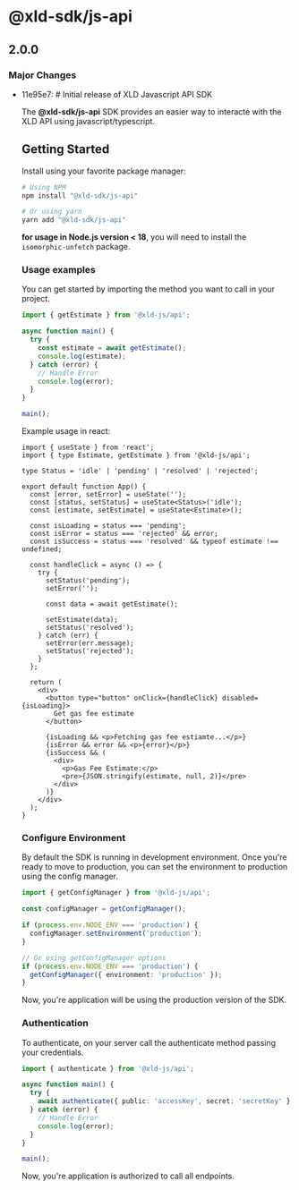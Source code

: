 # @xld-sdk/js-api

## 2.0.0

### Major Changes

- 11e95e7: # Initial release of XLD Javascript API SDK

  The **@xld-sdk/js-api** SDK provides an easier way to interacte with the XLD API using javascript/typescript.

  ## Getting Started

  Install using your favorite package manager:

  ```bash
  # Using NPM
  npm install "@xld-sdk/js-api"

  # Or using yarn
  yarn add "@xld-sdk/js-api"
  ```

  **for usage in Node.js version < 18**, you will need to install the `isomorphic-unfetch` package.

  ### Usage examples

  You can get started by importing the method you want to call in your project.

  ```ts
  import { getEstimate } from '@xld-js/api';

  async function main() {
    try {
      const estimate = await getEstimate();
      console.log(estimate);
    } catch (error) {
      // Handle Error
      console.log(error);
    }
  }

  main();
  ```

  Example usage in react:

  ```tsx
  import { useState } from 'react';
  import { type Estimate, getEstimate } from '@xld-js/api';

  type Status = 'idle' | 'pending' | 'resolved' | 'rejected';

  export default function App() {
    const [error, setError] = useState('');
    const [status, setStatus] = useState<Status>('idle');
    const [estimate, setEstimate] = useState<Estimate>();

    const isLoading = status === 'pending';
    const isError = status === 'rejected' && error;
    const isSuccess = status === 'resolved' && typeof estimate !== undefined;

    const handleClick = async () => {
      try {
        setStatus('pending');
        setError('');

        const data = await getEstimate();

        setEstimate(data);
        setStatus('resolved');
      } catch (err) {
        setError(err.message);
        setStatus('rejected');
      }
    };

    return (
      <div>
        <button type="button" onClick={handleClick} disabled={isLoading}>
          Get gas fee estimate
        </button>

        {isLoading && <p>Fetching gas fee estiamte...</p>}
        {isError && error && <p>{error}</p>}
        {isSuccess && (
          <div>
            <p>Gas Fee Estimate:</p>
            <pre>{JSON.stringify(estimate, null, 2)}</pre>
          </div>
        )}
      </div>
    );
  }
  ```

  ### Configure Environment

  By default the SDK is running in development environment. Once you're ready to move to production, you can set the environment to production using the config manager.

  ```ts
  import { getConfigManager } from '@xld-js/api';

  const configManager = getConfigManager();

  if (process.env.NODE_ENV === 'production') {
    configManager.setEnvironment('production');
  }

  // Or using getConfigManager options
  if (process.env.NODE_ENV === 'production') {
    getConfigManager({ environment: 'production' });
  }
  ```

  Now, you're application will be using the production version of the SDK.

  ### Authentication

  To authenticate, on your server call the authenticate method passing your credentials.

  ```ts
  import { authenticate } from '@xld-js/api';

  async function main() {
    try {
      await authenticate({ public: 'accessKey', secret: 'secretKey' });
    } catch (error) {
      // Handle Error
      console.log(error);
    }
  }

  main();
  ```

  Now, you're application is authorized to call all endpoints.

